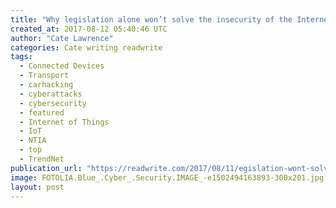 ```yaml
---
title: "Why legislation alone won’t solve the insecurity of the Internet of Things"
created_at: 2017-08-12 05:40:46 UTC
author: "Cate Lawrence"
categories: Cate writing readwrite
tags: 
  - Connected Devices
  - Transport
  - carhacking
  - cyberattacks
  - cybersecurity
  - featured
  - Internet of Things
  - IoT
  - NTIA
  - top
  - TrendNet
publication_url: "https://readwrite.com/2017/08/11/egislation-wont-solve-iot-cybersecurity-dl1/"
image: FOTOLIA.Blue_.Cyber_.Security.IMAGE_-e1502494163893-300x201.jpg
layout: post
---
```

